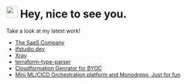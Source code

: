 <h1><img src="https://emojis.slackmojis.com/emojis/images/1531849430/4246/blob-sunglasses.gif?1531849430" width="30"/> Hey, nice to see you.</h1>

Take a look at my latest work!
- [The SaaS Company](https://thesaas.company) 
- [tfstudio.dev](https://tfstudio.dev)
- [Xray](https://github.com/thesaas-company/xray) 
- [terraform-type-parser](https://github.com/thesaas-company/terraform-type-parser)
- [Cloudformation Genrator for BYOC](https://github.com/thesaas-company/cops-cloud-infrastructure)
- [Mini ML/CICD Orchestration platform and Monodrepo, Just for fun](https://github.com/yindia/iteration)
